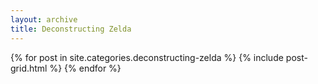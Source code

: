 ```yaml
---
layout: archive
title: Deconstructing Zelda
---
```


<div class="tiles">
{% for post in site.categories.deconstructing-zelda %}
  {% include post-grid.html %}
{% endfor %}
</div>
